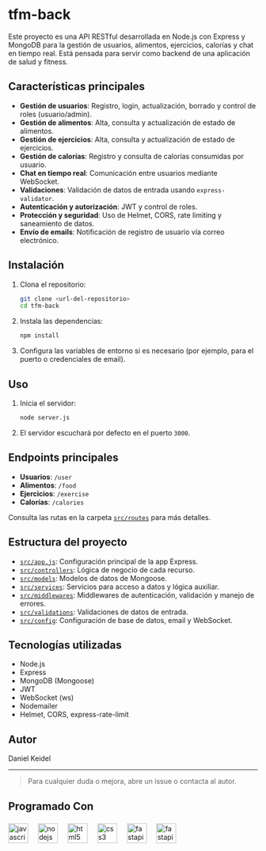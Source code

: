 # tfm-back

Este proyecto es una API RESTful desarrollada en Node.js con Express y MongoDB para la gestión de usuarios, alimentos, ejercicios, calorías y chat en tiempo real. Está pensada para servir como backend de una aplicación de salud y fitness.

## Características principales

- **Gestión de usuarios**: Registro, login, actualización, borrado y control de roles (usuario/admin).
- **Gestión de alimentos**: Alta, consulta y actualización de estado de alimentos.
- **Gestión de ejercicios**: Alta, consulta y actualización de estado de ejercicios.
- **Gestión de calorías**: Registro y consulta de calorías consumidas por usuario.
- **Chat en tiempo real**: Comunicación entre usuarios mediante WebSocket.
- **Validaciones**: Validación de datos de entrada usando `express-validator`.
- **Autenticación y autorización**: JWT y control de roles.
- **Protección y seguridad**: Uso de Helmet, CORS, rate limiting y saneamiento de datos.
- **Envío de emails**: Notificación de registro de usuario vía correo electrónico.

## Instalación

1. Clona el repositorio:
   ```sh
   git clone <url-del-repositorio>
   cd tfm-back
   ```

2. Instala las dependencias:
   ```sh
   npm install
   ```

3. Configura las variables de entorno si es necesario (por ejemplo, para el puerto o credenciales de email).

## Uso

1. Inicia el servidor:
   ```sh
   node server.js
   ```

2. El servidor escuchará por defecto en el puerto `3000`.

## Endpoints principales

- **Usuarios**: `/user`
- **Alimentos**: `/food`
- **Ejercicios**: `/exercise`
- **Calorías**: `/calories`

Consulta las rutas en la carpeta [`src/routes`](src/routes) para más detalles.

## Estructura del proyecto

- [`src/app.js`](src/app.js): Configuración principal de la app Express.
- [`src/controllers`](src/controllers): Lógica de negocio de cada recurso.
- [`src/models`](src/models): Modelos de datos de Mongoose.
- [`src/services`](src/services): Servicios para acceso a datos y lógica auxiliar.
- [`src/middlewares`](src/middlewares): Middlewares de autenticación, validación y manejo de errores.
- [`src/validations`](src/validations): Validaciones de datos de entrada.
- [`src/config`](src/config): Configuración de base de datos, email y WebSocket.

## Tecnologías utilizadas

- Node.js
- Express
- MongoDB (Mongoose)
- JWT
- WebSocket (ws)
- Nodemailer
- Helmet, CORS, express-rate-limit

## Autor

Daniel Keidel

---

> Para cualquier duda o mejora, abre un issue o contacta al autor.

###

<h2 align="left">Programado Con</h2>

###

<div align="left">
  <img src="https://cdn.jsdelivr.net/gh/devicons/devicon/icons/javascript/javascript-original.svg" height="40" alt="javascript logo"  />
  <img width="12" />
  <img src="https://cdn.jsdelivr.net/gh/devicons/devicon/icons/nodejs/nodejs-original.svg" height="40" alt="nodejs logo"  />
  <img width="12" />
  <img src="https://cdn.jsdelivr.net/gh/devicons/devicon/icons/html5/html5-original.svg" height="40" alt="html5 logo"  />
  <img width="12" />
  <img src="https://cdn.jsdelivr.net/gh/devicons/devicon/icons/css3/css3-original.svg" height="40" alt="css3 logo"  />
  <img width="12" />
  <img src="https://cdn.jsdelivr.net/gh/devicons/devicon/icons/fastapi/fastapi-original.svg" height="40" alt="fastapi logo"  />
  <img width="12" />
  <img src="https://cdn.jsdelivr.net/gh/devicons/devicon/icons/react/react-original.svg" height="40" alt="fastapi logo"  />
</div>

###